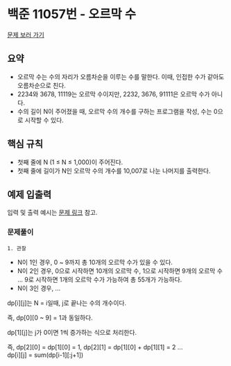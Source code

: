 # 백준 11057번 - 오르막 수

[문제 보러 가기](https://www.acmicpc.net/problem/11057)

## 요약

- 오르막 수는 수의 자리가 오름차순을 이루는 수를 말한다. 이때, 인접한 수가 같아도 오름차순으로 친다.
- 2234와 3678, 11119는 오르막 수이지만, 2232, 3676, 91111은 오르막 수가 아니다.
- 수의 길이 N이 주어졌을 때, 오르막 수의 개수를 구하는 프로그램을 작성, 수는 0으로 시작할 수 있다.

## 핵심 규칙

- 첫째 줄에 N (1 ≤ N ≤ 1,000)이 주어진다.
- 첫째 줄에 길이가 N인 오르막 수의 개수를 10,007로 나눈 나머지를 출력한다.

## 예제 입출력

입력 및 출력 예시는 [문제 링크](https://www.acmicpc.net/problem/11057) 참고.

### 문제풀이

`1. 관찰`

- N이 1인 경우, 0 ~ 9까지 총 10개의 오르막 수가 있을 수 있다.
- N이 2인 경우, 0으로 시작하면 10개의 오르막 수, 1으로 시작하면 9개의 오르막 수 ... 9로 시작하면 1개의 오르막 수가 가능하여 총 55개가 가능하다.
- N이 3인 경우, ...

dp[i][j]는 N = i일때, j로 끝나는 수의 개수이다.

즉, dp[0][0 ~ 9] = 1과 동일하다.

dp[1][j]는 j가 0이면 1씩 증가하는 식으로 처리한다.

즉, dp[2][0] = dp[1][0] = 1, dp[2][1] = dp[1][0] + dp[1][1] = 2 ...  
dp[i][j] = sum(dp[i-1][:j+1])